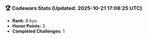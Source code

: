 ### 🏆 Codewars Stats (Updated: 2025-10-21 17:08:25 UTC)

- **Rank:** 8 kyu
- **Honor Points:** 3
- **Completed Challenges:** 1
